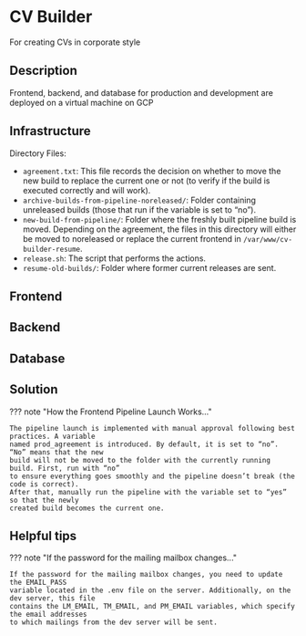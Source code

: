 # CV Builder

For creating CVs in corporate style

## Description

Frontend, backend, and database for production and development are deployed on a virtual machine on GCP

## Infrastructure

Directory Files:
- `agreement.txt`: This file records the decision on whether to move the new build to replace the current one or not (to verify if the build is executed correctly and will work).
- `archive-builds-from-pipeline-noreleased/`: Folder containing unreleased builds (those that run if the variable is set to “no”).
- `new-build-from-pipeline/`: Folder where the freshly built pipeline build is moved. Depending on the agreement, the files in this directory will either be moved to noreleased or replace the current frontend in `/var/www/cv-builder-resume`.
- `release.sh`: The script that performs the actions.
- `resume-old-builds/`: Folder where former current releases are sent.

## Frontend

## Backend

## Database

## Solution

??? note "How the Frontend Pipeline Launch Works..."

    The pipeline launch is implemented with manual approval following best practices. A variable 
    named prod_agreement is introduced. By default, it is set to “no”. “No” means that the new 
    build will not be moved to the folder with the currently running build. First, run with “no” 
    to ensure everything goes smoothly and the pipeline doesn’t break (the code is correct). 
    After that, manually run the pipeline with the variable set to “yes” so that the newly 
    created build becomes the current one.

## Helpful tips

??? note "If the password for the mailing mailbox changes..."

    If the password for the mailing mailbox changes, you need to update the EMAIL_PASS 
    variable located in the .env file on the server. Additionally, on the dev server, this file 
    contains the LM_EMAIL, TM_EMAIL, and PM_EMAIL variables, which specify the email addresses
    to which mailings from the dev server will be sent.
